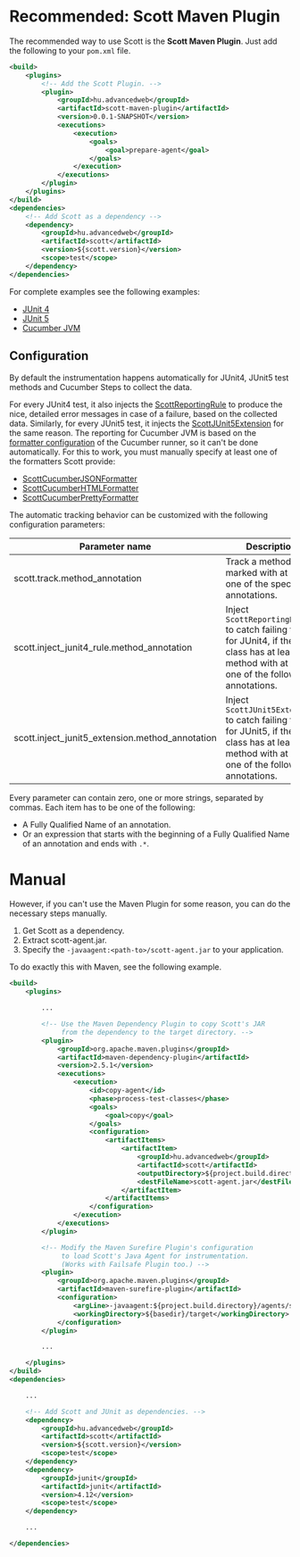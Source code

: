 # Recommended: Scott Maven Plugin
The recommended way to use Scott is the **Scott Maven Plugin**. Just add the following to your ```pom.xml``` file.

```xml
<build>
	<plugins>
		<!-- Add the Scott Plugin. -->
		<plugin>
			<groupId>hu.advancedweb</groupId>
			<artifactId>scott-maven-plugin</artifactId>
			<version>0.0.1-SNAPSHOT</version>
			<executions>
				<execution>
					<goals>
						<goal>prepare-agent</goal>
					</goals>
				</execution>
			</executions>
		</plugin>
	</plugins>
</build>
<dependencies>
	<!-- Add Scott as a dependency -->
	<dependency>
		<groupId>hu.advancedweb</groupId>
		<artifactId>scott</artifactId>
		<version>${scott.version}</version>
		<scope>test</scope>
	</dependency>
</dependencies>
```

For complete examples see the following examples:

- [JUnit 4](https://github.com/dodie/scott/tree/master/scott-examples/junit4)
- [JUnit 5](https://github.com/dodie/scott/tree/master/scott-examples/junit5)
- [Cucumber JVM](https://github.com/dodie/scott/tree/master/scott-examples/cucumber)


## Configuration

By default the instrumentation happens automatically for JUnit4, JUnit5 test methods and Cucumber Steps to collect the data. 

For every JUnit4 test, it also injects the [ScottReportingRule](https://github.com/dodie/scott/blob/master/scott/src/main/java/hu/advancedweb/scott/runtime/ScottReportingRule.java) to produce the nice, detailed error messages in case of a failure, based on the collected data.
Similarly, for every JUnit5 test, it injects the [ScottJUnit5Extension](https://github.com/dodie/scott/blob/master/scott/src/main/java/hu/advancedweb/scott/runtime/ScottJUnit5Extension.java) for the same reason.
The reporting for Cucumber JVM is based on the
[formatter configuration](https://github.com/dodie/scott/blob/master/scott-examples/cucumber/src/test/java/hu/advancedweb/example/FeatureTest.java#L15) of the Cucumber runner, so it can't be done automatically. For this to work, you must manually specify at least one of the formatters Scott provide:

- [ScottCucumberJSONFormatter](https://github.com/dodie/scott/blob/master/scott/src/main/java/hu/advancedweb/scott/runtime/ScottCucumberJSONFormatter.java)
- [ScottCucumberHTMLFormatter](https://github.com/dodie/scott/blob/master/scott/src/main/java/hu/advancedweb/scott/runtime/ScottCucumberHTMLFormatter.java)
- [ScottCucumberPrettyFormatter](https://github.com/dodie/scott/blob/master/scott/src/main/java/hu/advancedweb/scott/runtime/ScottCucumberPrettyFormatter.java)

The automatic tracking behavior can be customized with the following configuration parameters:

| Parameter name  | Description   | Default value |
| -------------   | ------------- | ------------- | 
| scott.track.method_annotation  | Track a method if it's marked with at least one of the specified annotations.  | "org.junit.Test", "org.junit.jupiter.api.Test", "org.junit.jupiter.api.TestFactory", "cucumber.api.java.\*" |
| scott.inject_junit4_rule.method_annotation | Inject ```ScottReportingRule``` to catch failing tests for JUnit4, if the class has at least one method with at least one of the following annotations. | "org.junit.Test" |
| scott.inject_junit5_extension.method_annotation | Inject ```ScottJUnit5Extension``` to catch failing tests for JUnit5, if the class has at least one method with at least one of the following annotations. | "org.junit.jupiter.api.Test", "org.junit.jupiter.api.TestFactory" |

Every parameter can contain zero, one or more strings, separated by commas. Each item has to be one of the following:

- A Fully Qualified Name of an annotation.
- Or an expression that starts with the beginning of a Fully Qualified Name of an annotation and ends with ```.*```.


# Manual
However, if you can't use the Maven Plugin for some reason, you can do the necessary steps manually.

1. Get Scott as a dependency.
2. Extract scott-agent.jar.
3. Specify the ```-javaagent:<path-to>/scott-agent.jar``` to your application.

To do exactly this with Maven, see the following example.

```xml
<build>
	<plugins>

		...

		<!-- Use the Maven Dependency Plugin to copy Scott's JAR
		     from the dependency to the target directory. -->
		<plugin>
			<groupId>org.apache.maven.plugins</groupId>
			<artifactId>maven-dependency-plugin</artifactId>
			<version>2.5.1</version>
			<executions>
				<execution>
					<id>copy-agent</id>
					<phase>process-test-classes</phase>
					<goals>
						<goal>copy</goal>
					</goals>
					<configuration>
						<artifactItems>
							<artifactItem>
								<groupId>hu.advancedweb</groupId>
								<artifactId>scott</artifactId>
								<outputDirectory>${project.build.directory}/agents</outputDirectory>
								<destFileName>scott-agent.jar</destFileName>
							</artifactItem>
						</artifactItems>
					</configuration>
				</execution>
			</executions>
		</plugin>

		<!-- Modify the Maven Surefire Plugin's configuration
		     to load Scott's Java Agent for instrumentation.
		     (Works with Failsafe Plugin too.) -->
		<plugin>
			<groupId>org.apache.maven.plugins</groupId>
			<artifactId>maven-surefire-plugin</artifactId>
			<configuration>
				<argLine>-javaagent:${project.build.directory}/agents/scott-agent.jar</argLine>
				<workingDirectory>${basedir}/target</workingDirectory>
			</configuration>
		</plugin>

		...

	</plugins>
</build>
<dependencies>

	...

	<!-- Add Scott and JUnit as dependencies. -->
	<dependency>
		<groupId>hu.advancedweb</groupId>
		<artifactId>scott</artifactId>
		<version>${scott.version}</version>
		<scope>test</scope>
	</dependency>
	<dependency>
		<groupId>junit</groupId>
		<artifactId>junit</artifactId>
		<version>4.12</version>
		<scope>test</scope>
	</dependency>

	...

</dependencies>
```
